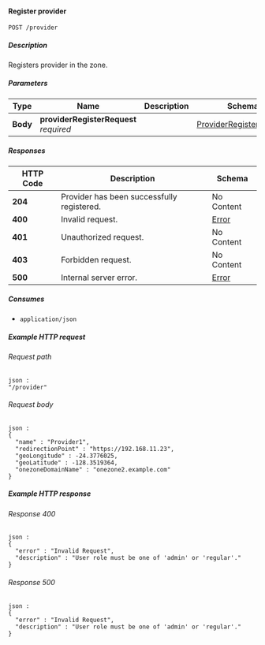 
<a name="put_provider"></a>
#### Register provider
```
POST /provider
```


##### Description
Registers provider in the zone.


##### Parameters

|Type|Name|Description|Schema|Default|
|---|---|---|---|---|
|**Body**|**providerRegisterRequest**  <br>*required*||[ProviderRegisterRequest](../definitions/ProviderRegisterRequest.md#providerregisterrequest)|--|


##### Responses

|HTTP Code|Description|Schema|
|---|---|---|
|**204**|Provider has been successfully registered.|No Content|
|**400**|Invalid request.|[Error](../definitions/Error.md#error)|
|**401**|Unauthorized request.|No Content|
|**403**|Forbidden request.|No Content|
|**500**|Internal server error.|[Error](../definitions/Error.md#error)|


##### Consumes

* `application/json`


##### Example HTTP request

###### Request path
```
json :
"/provider"
```


###### Request body
```
json :
{
  "name" : "Provider1",
  "redirectionPoint" : "https://192.168.11.23",
  "geoLongitude" : -24.3776025,
  "geoLatitude" : -128.3519364,
  "onezoneDomainName" : "onezone2.example.com"
}
```


##### Example HTTP response

###### Response 400
```
json :
{
  "error" : "Invalid Request",
  "description" : "User role must be one of 'admin' or 'regular'."
}
```


###### Response 500
```
json :
{
  "error" : "Invalid Request",
  "description" : "User role must be one of 'admin' or 'regular'."
}
```



